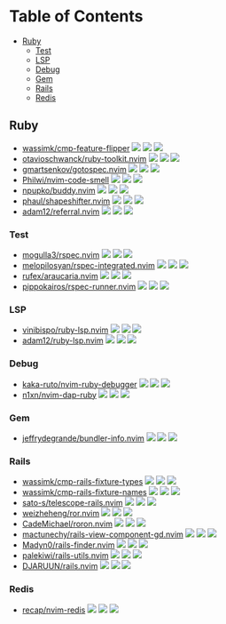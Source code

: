 # Table of Contents

<!-- toc -->

- [Ruby](#ruby)
  * [Test](#test)
  * [LSP](#lsp)
  * [Debug](#debug)
  * [Gem](#gem)
  * [Rails](#rails)
  * [Redis](#redis)

<!-- tocstop -->

## Ruby

- [wassimk/cmp-feature-flipper](https://github.com/wassimk/cmp-feature-flipper) ![](https://img.shields.io/github/stars/wassimk/cmp-feature-flipper) ![](https://img.shields.io/github/last-commit/wassimk/cmp-feature-flipper) ![](https://img.shields.io/github/commit-activity/y/wassimk/cmp-feature-flipper)
- [otavioschwanck/ruby-toolkit.nvim](https://github.com/otavioschwanck/ruby-toolkit.nvim) ![](https://img.shields.io/github/stars/otavioschwanck/ruby-toolkit.nvim) ![](https://img.shields.io/github/last-commit/otavioschwanck/ruby-toolkit.nvim) ![](https://img.shields.io/github/commit-activity/y/otavioschwanck/ruby-toolkit.nvim)
- [gmartsenkov/gotospec.nvim](https://github.com/gmartsenkov/gotospec.nvim) ![](https://img.shields.io/github/stars/gmartsenkov/gotospec.nvim) ![](https://img.shields.io/github/last-commit/gmartsenkov/gotospec.nvim) ![](https://img.shields.io/github/commit-activity/y/gmartsenkov/gotospec.nvim)
- [Philwi/nvim-code-smell](https://github.com/Philwi/nvim-code-smell) ![](https://img.shields.io/github/stars/Philwi/nvim-code-smell) ![](https://img.shields.io/github/last-commit/Philwi/nvim-code-smell) ![](https://img.shields.io/github/commit-activity/y/Philwi/nvim-code-smell)
- [npupko/buddy.nvim](https://github.com/npupko/buddy.nvim) ![](https://img.shields.io/github/stars/npupko/buddy.nvim) ![](https://img.shields.io/github/last-commit/npupko/buddy.nvim) ![](https://img.shields.io/github/commit-activity/y/npupko/buddy.nvim)
- [phaul/shapeshifter.nvim](https://github.com/phaul/shapeshifter.nvim) ![](https://img.shields.io/github/stars/phaul/shapeshifter.nvim) ![](https://img.shields.io/github/last-commit/phaul/shapeshifter.nvim) ![](https://img.shields.io/github/commit-activity/y/phaul/shapeshifter.nvim)
- [adam12/referral.nvim](https://github.com/adam12/referral.nvim) ![](https://img.shields.io/github/stars/adam12/referral.nvim) ![](https://img.shields.io/github/last-commit/adam12/referral.nvim) ![](https://img.shields.io/github/commit-activity/y/adam12/referral.nvim)

### Test

- [mogulla3/rspec.nvim](https://github.com/mogulla3/rspec.nvim) ![](https://img.shields.io/github/stars/mogulla3/rspec.nvim) ![](https://img.shields.io/github/last-commit/mogulla3/rspec.nvim) ![](https://img.shields.io/github/commit-activity/y/mogulla3/rspec.nvim)
- [melopilosyan/rspec-integrated.nvim](https://github.com/melopilosyan/rspec-integrated.nvim) ![](https://img.shields.io/github/stars/melopilosyan/rspec-integrated.nvim) ![](https://img.shields.io/github/last-commit/melopilosyan/rspec-integrated.nvim) ![](https://img.shields.io/github/commit-activity/y/melopilosyan/rspec-integrated.nvim)
- [rufex/araucaria.nvim](https://github.com/rufex/araucaria.nvim) ![](https://img.shields.io/github/stars/rufex/araucaria.nvim) ![](https://img.shields.io/github/last-commit/rufex/araucaria.nvim) ![](https://img.shields.io/github/commit-activity/y/rufex/araucaria.nvim)
- [pippokairos/rspec-runner.nvim](https://github.com/pippokairos/rspec-runner.nvim) ![](https://img.shields.io/github/stars/pippokairos/rspec-runner.nvim) ![](https://img.shields.io/github/last-commit/pippokairos/rspec-runner.nvim) ![](https://img.shields.io/github/commit-activity/y/pippokairos/rspec-runner.nvim)

### LSP

- [vinibispo/ruby-lsp.nvim](https://github.com/vinibispo/ruby-lsp.nvim) ![](https://img.shields.io/github/stars/vinibispo/ruby-lsp.nvim) ![](https://img.shields.io/github/last-commit/vinibispo/ruby-lsp.nvim) ![](https://img.shields.io/github/commit-activity/y/vinibispo/ruby-lsp.nvim)
- [adam12/ruby-lsp.nvim](https://github.com/adam12/ruby-lsp.nvim) ![](https://img.shields.io/github/stars/adam12/ruby-lsp.nvim) ![](https://img.shields.io/github/last-commit/adam12/ruby-lsp.nvim) ![](https://img.shields.io/github/commit-activity/y/adam12/ruby-lsp.nvim)

### Debug

- [kaka-ruto/nvim-ruby-debugger](https://github.com/kaka-ruto/nvim-ruby-debugger) ![](https://img.shields.io/github/stars/kaka-ruto/nvim-ruby-debugger) ![](https://img.shields.io/github/last-commit/kaka-ruto/nvim-ruby-debugger) ![](https://img.shields.io/github/commit-activity/y/kaka-ruto/nvim-ruby-debugger)
- [n1xn/nvim-dap-ruby](https://github.com/n1xn/nvim-dap-ruby) ![](https://img.shields.io/github/stars/n1xn/nvim-dap-ruby) ![](https://img.shields.io/github/last-commit/n1xn/nvim-dap-ruby) ![](https://img.shields.io/github/commit-activity/y/n1xn/nvim-dap-ruby)

### Gem

- [jeffrydegrande/bundler-info.nvim](https://github.com/jeffrydegrande/bundler-info.nvim) ![](https://img.shields.io/github/stars/jeffrydegrande/bundler-info.nvim) ![](https://img.shields.io/github/last-commit/jeffrydegrande/bundler-info.nvim) ![](https://img.shields.io/github/commit-activity/y/jeffrydegrande/bundler-info.nvim)

### Rails

- [wassimk/cmp-rails-fixture-types](https://github.com/wassimk/cmp-rails-fixture-types) ![](https://img.shields.io/github/stars/wassimk/cmp-rails-fixture-types) ![](https://img.shields.io/github/last-commit/wassimk/cmp-rails-fixture-types) ![](https://img.shields.io/github/commit-activity/y/wassimk/cmp-rails-fixture-types)
- [wassimk/cmp-rails-fixture-names](https://github.com/wassimk/cmp-rails-fixture-names) ![](https://img.shields.io/github/stars/wassimk/cmp-rails-fixture-names) ![](https://img.shields.io/github/last-commit/wassimk/cmp-rails-fixture-names) ![](https://img.shields.io/github/commit-activity/y/wassimk/cmp-rails-fixture-names)
- [sato-s/telescope-rails.nvim](https://github.com/sato-s/telescope-rails.nvim) ![](https://img.shields.io/github/stars/sato-s/telescope-rails.nvim) ![](https://img.shields.io/github/last-commit/sato-s/telescope-rails.nvim) ![](https://img.shields.io/github/commit-activity/y/sato-s/telescope-rails.nvim)
- [weizheheng/ror.nvim](https://github.com/weizheheng/ror.nvim) ![](https://img.shields.io/github/stars/weizheheng/ror.nvim) ![](https://img.shields.io/github/last-commit/weizheheng/ror.nvim) ![](https://img.shields.io/github/commit-activity/y/weizheheng/ror.nvim)
- [CadeMichael/roron.nvim](https://github.com/CadeMichael/roron.nvim) ![](https://img.shields.io/github/stars/CadeMichael/roron.nvim) ![](https://img.shields.io/github/last-commit/CadeMichael/roron.nvim) ![](https://img.shields.io/github/commit-activity/y/CadeMichael/roron.nvim)
- [mactunechy/rails-view-component-gd.nvim](https://github.com/mactunechy/rails-view-component-gd.nvim) ![](https://img.shields.io/github/stars/mactunechy/rails-view-component-gd.nvim) ![](https://img.shields.io/github/last-commit/mactunechy/rails-view-component-gd.nvim) ![](https://img.shields.io/github/commit-activity/y/mactunechy/rails-view-component-gd.nvim)
- [Madyn0/rails-finder.nvim](https://github.com/Madyn0/rails-finder.nvim) ![](https://img.shields.io/github/stars/Madyn0/rails-finder.nvim) ![](https://img.shields.io/github/last-commit/Madyn0/rails-finder.nvim) ![](https://img.shields.io/github/commit-activity/y/Madyn0/rails-finder.nvim)
- [palekiwi/rails-utils.nvim](https://github.com/palekiwi/rails-utils.nvim) ![](https://img.shields.io/github/stars/palekiwi/rails-utils.nvim) ![](https://img.shields.io/github/last-commit/palekiwi/rails-utils.nvim) ![](https://img.shields.io/github/commit-activity/y/palekiwi/rails-utils.nvim)
- [DJARUUN/rails.nvim](https://github.com/DJARUUN/rails.nvim) ![](https://img.shields.io/github/stars/DJARUUN/rails.nvim) ![](https://img.shields.io/github/last-commit/DJARUUN/rails.nvim) ![](https://img.shields.io/github/commit-activity/y/DJARUUN/rails.nvim)

### Redis

- [recap/nvim-redis](https://github.com/recap/nvim-redis) ![](https://img.shields.io/github/stars/recap/nvim-redis) ![](https://img.shields.io/github/last-commit/recap/nvim-redis) ![](https://img.shields.io/github/commit-activity/y/recap/nvim-redis)
